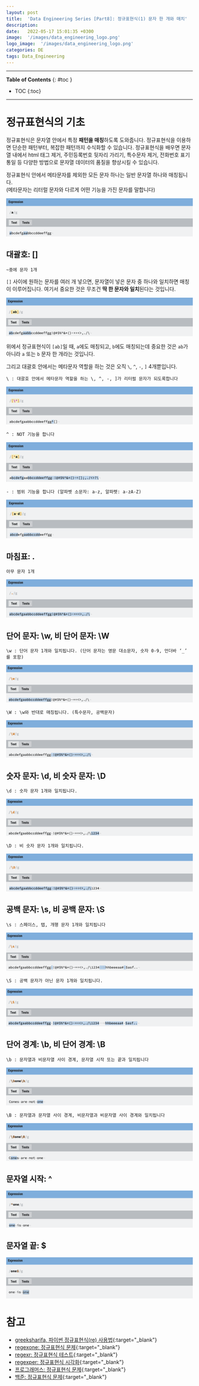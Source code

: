 ```yaml
---
layout: post
title:  'Data Engineering Series [Part8]: 정규표현식(1) 문자 한 개와 매치'
description: 
date:   2022-05-17 15:01:35 +0300
image:  '/images/data_engineering_logo.png'
logo_image:  '/images/data_engineering_logo.png'
categories: DE
tags: Data_Engineering
---
```

---

**Table of Contents**
{: #toc }
*  TOC
{:toc}

---

# 정규표현식의 기초

정규표현식은 문자열 안에서 특정 **패턴을 매칭**하도록 도와줍니다. 정규표현식을 이용하면 단순한 패턴부터, 복잡한 패턴까지 수식화할 수 있습니다. 정규표현식을 배우면 문자열 내에서 html 태그 제거, 주민등록번호 뒷자리 가리기, 특수문자 제거, 전화번호 표기 통일 등 다양한 방법으로 문자열 데이터의 품질을 향상시킬 수 있습니다.  

정규표현식 안에서 메타문자를 제외한 모든 문자 하나는 일반 문자열 하나와 매칭됩니다.    
(메타문자는 리터럴 문자와 다르게 어떤 기능을 가진 문자를 말합니다)

![](/images/regex_1.png)

## 대괄호: []  

```
~중에 문자 1개
```

`[]` 사이에 원하는 문자를 여러 개 넣으면, 문자열이 넣은 문자 중 하나와 일치하면 매칭이 이루어집니다. 여기서 중요한 것은 무조건 **딱 한 문자와 일치**된다는 것입니다.  

![](/images/regex_2.png)

위에서 정규표현식이 `[ab]`일 때, `a`에도 매칭되고, `b`에도 매칭되는데 중요한 것은 `ab`가 아니라 `a` 또는 `b` 문자 한 개라는 것입니다.   

그리고 대괄호 안에서는 메타문자 역할을 하는 것은 오직 `\`, `^`, `-`, `]` 4개뿐입니다.  

```
\ : 대괄호 안에서 메타문자 역할을 하는 \, ^, -, ]가 리터럴 문자가 되도록합니다
```

![](/images/regex_3.png)

```
^ : NOT 기능을 합니다
```

![](/images/regex_4.png)

```
- : 범위 기능을 합니다 (알파벳 소문자: a-z, 알파펫: a-zA-Z)
```

![](/images/regex_5.png)

## 마침표: .

```
아무 문자 1개
```

![](/images/regex_6.png)

## 단어 문자: \w, 비 단어 문자: \W

```
\w : 단어 문자 1개와 일치됩니다. (단어 문자는 영문 대소문자, 숫자 0-9, 언더바 ‘_’ 를 포함)
```

![](/images/regex_7.png)

```
\W : \w와 반대로 매칭됩니다. (특수문자, 공백문자)
```

![](/images/regex_8.png)

## 숫자 문자: \d, 비 숫자 문자: \D

```
\d : 숫자 문자 1개와 일치됩니다.
```
![](/images/regex_9.png)

```
\D : 비 숫자 문자 1개와 일치됩니다.
```

![](/images/regex_10.png)

## 공백 문자: \s, 비 공백 문자: \S

```
\s : 스페이스, 탭, 개행 문자 1개와 일치됩니다
```

![](/images/regex_11.png)

```
\S : 공백 문자가 아닌 문자 1개와 일치됩니다.
```

![](/images/regex_12.png)

## 단어 경계: \b, 비 단어 경계: \B

```
\b : 문자열과 비문자열 사이 경계, 문자열 시작 또는 끝과 일치됩니다
```

![](/images/regex_14.png)

```
\B : 문자열과 문자열 사이 경계, 비문자열과 비문자열 사이 경계와 일치됩니다
```

![](/images/regex_13.png)

## 문자열 시작: ^

![](/images/regex_15.png)

## 문자열 끝: $

![](/images/regex_16.png)


# 참고
- [greeksharifa, 파이썬 정규표현식(re) 사용법](https://greeksharifa.github.io/정규표현식(re)/2018/07/20/regex-usage-01-basic/){:target="_blank"}
- [regexone: 정규표현식 문제](https://regexone.com){:target="_blank"}
- [regexr: 정규표현식 테스트](https://regexr.com){:target="_blank"}
- [regexper: 정규표현식 시각화](https://regexper.com){:target="_blank"}
- [프로그래머스: 정규표현식 문제](https://programmers.co.kr/learn/courses/11){:target="_blank"}
- [백준: 정규표현식 문제](https://www.acmicpc.net/workbook/view/6082){:target="_blank"}
